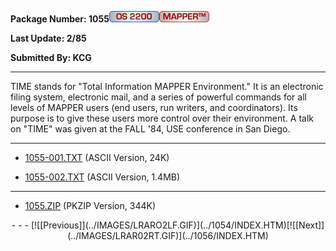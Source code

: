 <x-sas-window top="138" bottom="768" left="20" right="550">



<b>Package Number: 1055</b>![](../IMAGES/OS2200.JPG)![](../IMAGES/MAPPER.JPG)


<b>Last Update: 2/85</b>


<b>Submitted By: KCG</b>


&#10;
- - -
TIME stands for "Total Information MAPPER Environment." It is an
electronic filing system, electronic mail, and a series of powerful
commands for all levels of MAPPER users (end users, run writers, and
coordinators). Its purpose is to give these users more control over
their environment. A talk on "TIME" was given at the FALL '84, USE
conference in San Diego.


&#10;
- - -



   
- [1055-001.TXT](1055-001.TXT)
       (ASCII Version, 24K)
    
    
       
- [1055-002.TXT](1055-002.TXT)
       (ASCII Version, 1.4MB)


&#10;
- - -



   
- [1055.ZIP](1055.ZIP)
       (PKZIP Version, 344K)


<center>
- - -
[![[Previous]](../IMAGES/LRARO2LF.GIF)](../1054/INDEX.HTM)[![[Next]](../IMAGES/LRAR02RT.GIF)](../1056/INDEX.HTM)
</center>


</x-sas-window>